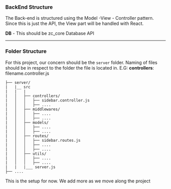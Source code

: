 ### **BackEnd Structure**

The Back-end is structured using the Model -View - Controller pattern. Since this is just the API, the View part will be handled with React. 


**DB** - This should be zc_core Database API
****


### **Folder Structure**
For this project, our concern should be the `server` folder.
Naming of files should be in respect to the folder the file is located in. E.G: **controllers**: filename.controller.js
```
├── server/
|   |__ src
|   |   |
|   │   ├── controllers/
|   │   │   ├── sidebar.controller.js
|   │   │   ├── ....
|   │   ├── middlewares/
|   │   │   ├── ....
|   │   │   ├── ....
|   │   ├── models/
|   │   │   ├── ....
|   │   │   ├── ....
|   │   ├── routes/
|   │   │   ├── sidebar.routes.js
|   │   │   ├── ....
|   │   │   ├── ....
|   │   ├── utils/
|   │   │   ├── ....
|   │   │   ├── ....
|   |   |___ server.js
├── ....
```

This is the setup for now. We add more as we move along the project